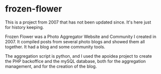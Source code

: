 # frozen-flower

This is a project from 2007 that has not been updated since. It's here just for history keeping.

Frozen Flower was a Photo Aggregator Website and Community I created in 2007. It compiled posts from several photo blogs and showed them all together. It had a blog and some community tools.

The aggregation script is python, and I used the apoidea project to create the PHP backoffice and the mySQL database, both for the aggregation management, and for the creation of the blog.
